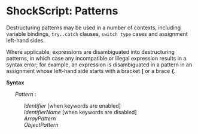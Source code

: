 # ShockScript: Patterns

Destructuring patterns may be used in a number of contexts, including variable bindings, `try..catch` clauses, `switch type` cases and assignment left-hand sides.

Where applicable, expressions are disambiguated into destructuring patterns, in which case any incompatible or illegal expression results in a syntax error; for example, an expression is disambiguated in a pattern in an assignment whose left-hand side starts with a bracket **&#x5b;** or a brace **&#x7b;**.

**Syntax**

<ul>
    <i>Pattern</i> :
    <ul>
        <i>Identifier</i> [when keywords are enabled]<br>
        <i>IdentifierName</i> [when keywords are disabled]<br>
        <i>ArrayPattern</i><br>
        <i>ObjectPattern</i>
    </ul>
</ul>